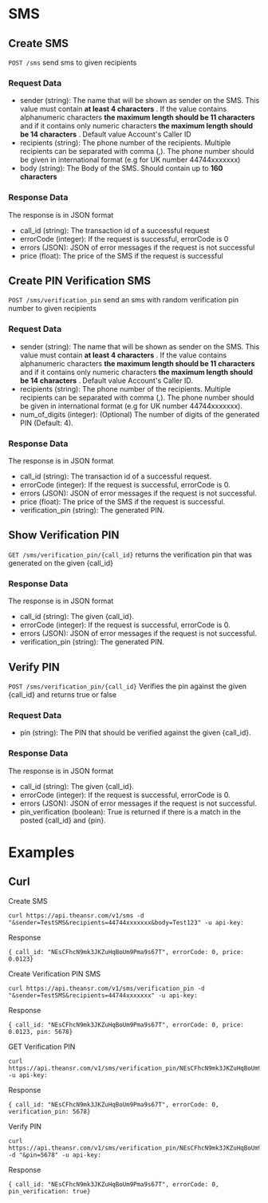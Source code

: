 SMS
===

## Create SMS

`POST /sms` send sms to given recipients

### Request Data

* sender (string): The name that will be shown as sender on the SMS. This value must contain **at least 4 characters** . If the value contains alphanumeric characters **the maximum length should be 11 characters** and if it contains only numeric characters **the maximum length should be 14 characters** . Default value Account's Caller ID
* recipients (string): The phone number of the recipients. Multiple recipients can be separated with comma (,). The phone number should be given in international format (e.g for UK number 44744xxxxxxx)
* body (string): The Body of the SMS. Should contain up to **160 characters**

### Response Data
The response is in JSON format

* call_id (string): The transaction id of a successful request 
* errorCode (integer): If the request is successful, errorCode is 0
* errors (JSON): JSON of error messages if the request is not successful
* price (float): The price of the SMS if the request is successful
 

## Create PIN Verification SMS
`POST /sms/verification_pin` send an sms with random verification pin number to given recipients

### Request Data
* sender (string): The name that will be shown as sender on the SMS. This value must contain **at least 4 characters** . If the value contains alphanumeric characters **the maximum length should be 11 characters** and if it contains only numeric characters **the maximum length should be 14 characters** . Default value Account's Caller ID.
* recipients (string): The phone number of the recipients. Multiple recipients can be separated with comma (,). The phone number should be given in international format (e.g for UK number 44744xxxxxxx).
* num_of_digits (integer): (Optional) The number of digits of the generated PIN (Default: 4).

### Response Data
The response is in JSON format

* call_id (string): The transaction id of a successful request.
* errorCode (integer): If the request is successful, errorCode is 0.
* errors (JSON): JSON of error messages if the request is not successful.
* price (float): The price of the SMS if the request is successful.
* verification_pin (string): The generated PIN.

## Show Verification PIN
`GET /sms/verification_pin/{call_id}` returns the verification pin that was generated on the given {call_id}

### Response Data
The response is in JSON format

* call_id (string): The given {call_id}.
* errorCode (integer): If the request is successful, errorCode is 0.
* errors (JSON): JSON of error messages if the request is not successful.
* verification_pin (string): The generated PIN.


## Verify PIN

`POST /sms/verification_pin/{call_id}` Verifies the pin against the given {call_id} and returns true or false

### Request Data
* pin (string): The PIN that should be verified against the given {call_id}.

### Response Data
The response is in JSON format

* call_id (string): The given {call_id}.
* errorCode (integer): If the request is successful, errorCode is 0.
* errors (JSON): JSON of error messages if the request is not successful.
* pin_verification (boolean): True is returned if there is a match in the posted {call_id} and {pin}.

# Examples

## Curl

Create SMS
```
curl https://api.theansr.com/v1/sms -d "&sender=TestSMS&recipients=44744xxxxxxx&body=Test123" -u api-key:
```

Response
```
{ call_id: "NEsCFhcN9mk3JKZuHqBoUm9Pma9s67T", errorCode: 0, price: 0.0123}
```

Create Verification PIN SMS
```
curl https://api.theansr.com/v1/sms/verification_pin -d "&sender=TestSMS&recipients=44744xxxxxxx" -u api-key:
```

Response
```
{ call_id: "NEsCFhcN9mk3JKZuHqBoUm9Pma9s67T", errorCode: 0, price: 0.0123, pin: 5678}
```


GET Verification PIN
```
curl https://api.theansr.com/v1/sms/verification_pin/NEsCFhcN9mk3JKZuHqBoUm9Pma9s67T -u api-key:
```

Response
```
{ call_id: "NEsCFhcN9mk3JKZuHqBoUm9Pma9s67T", errorCode: 0, verification_pin: 5678}
```

Verify PIN
```
curl https://api.theansr.com/v1/sms/verification_pin/NEsCFhcN9mk3JKZuHqBoUm9Pma9s67T  -d "&pin=5678" -u api-key:
```

Response
```
{ call_id: "NEsCFhcN9mk3JKZuHqBoUm9Pma9s67T", errorCode: 0, pin_verification: true}
```
